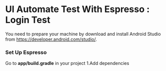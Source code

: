 # UI Automate Test With Espresso : Login Test
You need to prepare your machine by download and install Android Studio from https://developer.android.com/studio/.

### Set Up Espresso
Go to **app/build.gradle** in your project
1.Add dependencies
